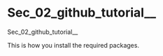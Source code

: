 # Sec_02_github_tutorial__
 Sec_02_github_tutorial__

This is how you install the required packages.